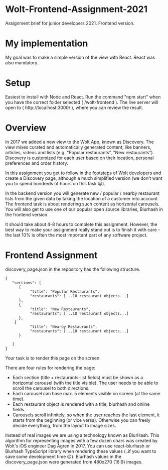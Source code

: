 # Wolt-Frontend-Assignment-2021
Assignment brief for junior developers 2021. Frontend version.
 
# My implementation
 
My goal was to make a simple version of the view with React. React was also mandatory.
 
# Setup
 
Easiest to install with Node and React. Run the command "npm start" when you have the correct folder selected
( /wolt-frontend ). The live server will open to ( http://localhost:3000/ ), where you can review the result.

# Overview

In 2017 we added a new view to the Wolt App, known as Discovery. The view mixes curated and automatically generated 
content, like banners, articles, videos and lists (e.g. “Popular restaurants”, “New restaurants”). Discovery 
is customized for each user based on their location, personal preferences and order history.

In this assignment you get to follow in the footsteps of Wolt developers and create a Discovery page, although 
a much simplified version (we don’t want you to spend hundreds of hours on this task 😀).

In the backend version you will generate new / popular / nearby restaurant lists from the given data by taking the 
location of a customer into account. The frontend task is about rendering such content as horizontal carousels. You 
will also get to use one of our popular open source libraries, Blurhash in the frontend version.

It should take about 4-8 hours to complete this assignment. However, the best way to make your assignment really stand 
out is to finish it with care - the last 10% is often the most important part of any software project.

# Frontend Assignment

discovery_page.json in the repository has the following structure.

```
{
   "sections": [
      {
           "title": "Popular Restaurants",
           "restaurants": [...10 restaurant objects...]
      },
      {
           "title": "New Restaurants",
           "restaurants": [...10 restaurant objects...]
      },
 	{
           "title": "Nearby Restaurants",
           "restaurants": [...10 restaurant objects...]
      }

   ]
}
```
Your task is to render this page on the screen.

There are four rules for rendering the page:

- Each section (title + restaurants-list fields) must be shown as a horizontal carousel (with the title visible). 
The user needs to be able to scroll the carousel to both directions.
- Each carousel can have max. 5 elements visible on screen (at the same time).
- Each restaurant object is rendered with a title, blurhash and online fields.
- Carousels scroll infinitely, so when the user reaches the last element, it starts from the beginning (or vice versa).
Otherwise you can freely decide everything, from the layout to image sizes.

Instead of real images we are using a technology known as BlurHash. This algorithm for representing images with a 
few dozen chars was created by Wolt's iOS engineer Dag Ågren in 2017. You can use react-blurhash or Blurhash 
TypeScript library when rendering these values (..if you want to save some development time 😉). Blurhash values in 
the discovery_page.json were generated from 480x270 (16:9) images.
